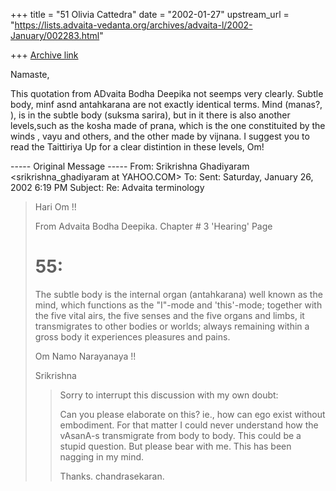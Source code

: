 +++
title = "51 Olivia Cattedra"
date = "2002-01-27"
upstream_url = "https://lists.advaita-vedanta.org/archives/advaita-l/2002-January/002283.html"

+++
[Archive link](https://lists.advaita-vedanta.org/archives/advaita-l/2002-January/002283.html)

Namaste,

This quotation from ADvaita Bodha Deepika not seemps very clearly. Subtle
body, minf asnd antahkarana are not exactly identical terms. Mind
(manas?, ), is in the subtle body (suksma sarira), but in it there is also
another levels,such as the kosha made of prana, which is the one
constituited by the winds , vayu and others, and the other made by vijnana.
I suggest you to read the Taittiriya Up for a clear distintion in these
levels,
Om!



----- Original Message -----
From: Srikrishna Ghadiyaram <srikrishna_ghadiyaram at YAHOO.COM>
To: <ADVAITA-L at LISTS.ADVAITA-VEDANTA.ORG>
Sent: Saturday, January 26, 2002 6:19 PM
Subject: Re: Advaita terminology


> Hari Om !!
>
> From Advaita Bodha Deepika. Chapter # 3 'Hearing' Page
> # 55:
>
> The subtle body is the internal organ (antahkarana)
> well known as the mind, which functions as the
> "I"-mode and 'this'-mode; together with the five vital
> airs, the five senses and the five organs and limbs,
> it transmigrates to other bodies or worlds; always
> remaining within a gross body it experiences pleasures
> and pains.
>
> Om Namo Narayanaya !!
>
> Srikrishna
>
>
> > Sorry to interrupt this discussion with my own
> > doubt:
> >
> > Can you please elaborate on this? ie., how can ego
> > exist
> > without embodiment. For that matter I could never
> > understand
> > how the vAsanA-s transmigrate from body to body.
> > This could be a
> > stupid question. But please bear with me. This has
> > been nagging
> > in my mind.
> >
> > Thanks.
> > chandrasekaran.
>

